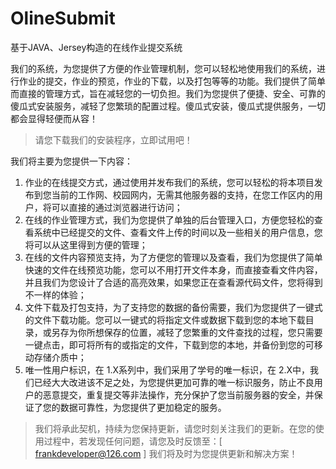 # OlineSubmit

基于JAVA、Jersey构造的在线作业提交系统

我们的系统，为您提供了方便的作业管理机制，您可以轻松地使用我们的系统，进行作业的提交，作业的预览，作业的下载，以及打包等等的功能。我们提供了简单而直接的管理方式，旨在减轻您的一切负担。我们为您提供了便捷、安全、可靠的傻瓜式安装服务，减轻了您繁琐的配置过程。傻瓜式安装，傻瓜式提供服务，一切都会显得轻便而从容！

> 请您下载我们的安装程序，立即试用吧！

我们将主要为您提供一下内容：

1. 作业的在线提交方式，通过使用并发布我们的系统，您可以轻松的将本项目发布到您当前的工作网、校园网内，无需其他服务器的支持，在您工作区内的用户，将可以直接的通过浏览器进行访问；
2. 在线的作业管理方式，我们为您提供了单独的后台管理入口，方便您轻松的查看系统中已经提交的文件、查看文件上传的时间以及一些相关的用户信息，您将可以从这里得到方便的管理；
3. 在线的文件内容预览支持，为了方便您的管理以及查看，我们为您提供了简单快速的文件在线预览功能，您可以不用打开文件本身，而直接查看文件内容，并且我们为您设计了合适的高亮效果，如果您正在查看源代码文件，您将得到不一样的体验；
4. 文件下载及打包支持，为了支持您的数据的备份需要，我们为您提供了一键式的文件下载功能。您可以一键式的将指定文件或数据下载到您的本地下载目录，或另存为你所想保存的位置，减轻了您繁重的文件查找的过程，您只需要一键点击，即可将所有的或指定的文件，下载到您的本地，并备份到您的可移动存储介质中；
5. 唯一性用户标识，在 1.X系列中，我们采用了学号的唯一标识，在 2.X中，我们已经大大改进该不足之处，为您提供更加可靠的唯一标识服务，防止不良用户的恶意提交，重复提交等非法操作，充分保护了您当前服务器的安全，并保证了您的数据可靠性，为您提供了更加稳定的服务。

> 我们将承此契机，持续为您保持更新，请您时刻关注我们的更新。在您的使用过程中，若发现任何问题，请您及时反馈至：[ frankdeveloper@126.com ] 我们将及时为您提供更新和解决方案！
